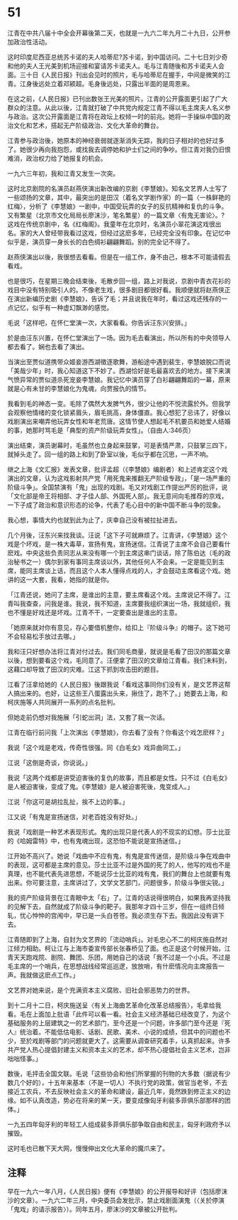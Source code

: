 # 51

江青在中共八届十中全会开幕後第二天，也就是一九六二年九月二十九日，公开参加政治性活动。

这时印度尼西亚总统苏卡诺的夫人哈蒂尼?苏卡诺，到中国访问。二十七日刘少奇和他的夫人王光美到机场迎接和宴请苏卡诺夫人。毛与江青随後和苏卡诺夫人会面。三十日《人民日报》刊出会见时的照片，毛与哈蒂尼在握手，中间是微笑的江青。江身後远处立着邓颍超。毛身後远处，只露出半面的是周恩来。

在这之前，《人民日报》已刊出数张王光美的照片。江青的公开露面更引起了广大群众的注意。从此以後，江青就打破了中共党内规定江青不得以毛主席夫人名义参与政治。这次公开露面是江青将在政坛上权倾一时的前兆。她将一手操纵中国的政治文化和艺术，搭起无产阶级政治、文化大革命的舞台。

江青参与政治後，她原本的神经衰弱就逐渐消失无踪，我的日子相对的也好过多了。她很少再向我抱怨，或找我去调停她和护士们之间的争吵。但江青对我仍旧恨难消，政治权力给了她报复的机会。

一九六三年初，我和江青又发生一次突。

这时北京剧院的名演员赵燕侠演出新改编的京剧《李慧娘》。知名文艺界人士写了一些颂扬的文章，其中，最突出的是田汉（着名文学剧作家）的一篇〈一株鲜艳的红梅〉，分析了《李慧娘》一剧中，中国受玩弄的女子的反抗精神和复仇的斗争。又有繁星（北京市文化局局长廖沫沙，笔名繁星）的一篇文章〈有鬼无害论〉。?这戏在传统京剧中，名《红梅阁》。我童年在北京时，名演员小翠花演这戏很出名。家的大人曾经带我看过这戏，但经过这麽多年，已经完全没有印象。在记忆中似乎是，演员穿一身长长的白色绸衫翩翩舞蹈。别的完全记不得了。

赵燕侠演出以後，我很想去看看。但是在一组工作，身不由己，根本不可能请假去看戏。

也是很巧，在星期三晚会结束後，毛散步回一组，路上对我说，京剧中青衣花衫的戏目中没有特别吸引人的。不像老生戏，很多剧目都很好看。我顺便就将赵燕侠正在演出新编历史剧《李慧娘》，告诉了毛；并且说我在年时，看过这戏还残存的一点记忆，似乎有一种虚幻飘渺的感觉。

毛说「这样吧，在怀仁堂演一次，大家看看。你告诉汪东兴安排。」

於是由汪东兴置，在怀仁堂演出了一场。因为毛去看演出，所以所有的中央领导人都去看了。娴也去看了演出。

当演出至贾似道携带众姬妾游西湖徵逐歌舞，游船途中遇到裴生，李慧娘脱口而说「美哉少年」时，我心知道这下不妙了。西湖恰好是毛最喜欢去的地方。接下来演气愤异常的贾似道杀死宠妾李慧娘。我记忆中演员穿了白衫翩翩舞蹈的一幕，原来就是心有未甘的李慧娘化为鬼魂，向贾报仇的情节。

我看到毛的神态一变。毛除了偶然大发脾气外，很少让他的不悦流露於外。但我学会观察他情绪的变化锁紧眉头，眉毛挑高，身体僵直。我心想犯了忌讳了，好像以戏剧演出来嘲弄他玩弄女性和年老荒唐。这情节使人想起毛不机要员和她爱人结婚的事，她那时骂毛是「典型的资产阶级玩弄女性」。（自由人:346页）

演出结束，演员谢幕时，毛虽然也立身起来鼓掌，可是表情严肃，只鼓掌三四下，就掉头走了。回一组的路上和到了卧室以後，毛似乎都在沉思，一声不响。

继之上海《文汇报》发表文章，批评孟超（《李慧娘》编剧者）和上述肯定这个戏演出的文章，认为这戏影射共产党「用死鬼来推翻无产阶级专政」，「是一场严重的阶级斗争」。全国禁演有「鬼」出现的戏剧。毛又对戏剧工作提出严厉的批评，说「文化部是帝王将相部、才子佳人部、外国死人部」。我无意间向毛推荐的京戏，一下子成了政治和意识形态的论争，代表了毛心目中的新中国不断斗争的现象。

我心想，事情大约也就到此为止了，庆幸自己没有被拉扯进去。

几个月後，汪东兴来找我谈。汪说「这下子可就麻烦了。江青讲，《李慧娘》这个戏是个坏戏，是一株大毒草，宣扬有鬼，宣扬迷信。江青说了主席不会自己要看什麽戏。中央这些负责同志从来没有哪一个到主席这串门谈话，除了陈伯达（毛的政治秘书之一）偶尔到家有事同主席谈以外，其他任何人不会来。一定是能见到主席，能同主席谈上话，而且这个人本人懂得点戏的人，才会鼓动主席看这个戏。她讲的这一大套，我看，她指的就是你。

「江青还说，她问了主席，是谁出的主意，要主席看这个戏。主席说记不得了。江青叫我查查，问我是谁。我说，我不知道，主席要我组织演出一场，我就组织，我也不懂是好戏还是坏戏。江青不干，一定要查出是谁出的主意。

「她原来就对你有意见，存心要借机整你，给扣上『阶级斗争』的帽子。这下她可不会轻易松手放过去哪。」

我和汪只好想办法将江青对付过去。我们同毛商量，就说是毛看了田汉的那篇文章以後，想到要看这个戏，毛同意了。汪便拿了田汉的文章给江青看。我们未料到，这藉口却导致了田汉的灾难。江这下抓到攻击田的题目。

江看了汪拿给她的《人民日报》後跟我说「看戏这事同你们没有关，是文艺界这帮人搞出来的。也好，让这些王八蛋露出头来，揪住了，跑不了。」她要去上海，和柯庆施等人共同展开一系列的点名批判。

但她走前仍想对我施展「引蛇出洞」法，又套了我一次话。

江青在临行前问我「上次演出《李慧娘》，你去看了没有？你看这个戏怎麽样？」

我说「这个戏是老戏，传奇性很强。同《白毛女》戏异曲同工。」

江说「这倒是奇谈，你说说。」

我说「这两个戏都是讲受迫害後的复仇的故事，而且都是女性。只不过《白毛女》是人被迫害後，变成了鬼。《李慧娘》是人被迫害死後，鬼变成人。」

江说「你这可是胡拉乱扯，挨不上边的事。」

江又说「有鬼是宣扬迷信，对老百姓没有好处。」

我说「戏剧是一种艺术表现形式。鬼的出现只是代表人的不现实的幻想。莎士比亚的《哈姆雷特》中，也有鬼魂出现，这恐怕不能说是宣扬迷信。」

江开始不高兴了。她说「戏曲中不应有鬼，有鬼是宣传迷信，是阶级斗争在戏曲中的表现，这可都是主席的意见。莎士比亚不过是外国的死了的人，他写的戏也不是真理，也不能代表先进思想，不能说莎士比亚的戏有鬼，我们的舞台上也就要有鬼出来。你可要注意，主席讲过了，文学文艺部门，问题很多，阶级斗争很尖锐。」

我的资产阶级背景在江青眼中太「右」了。江青的话说得很明白，如果我再坚持我的见解下去，自然就成了阶级斗争的靶子。我那年才四十三岁，但在一组终日倾轧，忧心忡忡的宫闱中，早已是一头白苍苍。我必须生存下去。我因此没有讲下去。

江青随即到了上海，自封为文艺界的「流动哨兵」。对毛忠心不二的柯庆施自然对江倾力相助。柯让江与上海市委宣传部长张春桥见了面。也正是这个时候开始，江青天天跑戏院、剧院、舞团、乐团，用她自己的话说「我不过是一个小兵。不过是毛主席的一个哨兵，在思想战线经常巡巡逻，放放哨，有什麽情况向主席报告一声。我就做这麽点工作。」

文艺界对她来说，是个充满资本主义腐败、旧社会邪恶势力的世界。

到十二月十二日，柯庆施送呈〈有关上海曲艺革命化改革总结报告〉，毛拿给我看。毛在上面加上批语「此件可以看一看。社会主义经济基础已经改变了，为这个基础服务的上层建筑之一的艺术部门，至今还是一个问题，许多部门至今还是『死人』统治着。不能低估电影、话剧、民歌、美术、小说的成绩，但其中的问题也不少，至於戏剧等部门的问题就更大了。这需要从调查研究着手，认真抓起来。许多共产党人热心提倡封建主义和资本主义的艺术，却不热心提倡社会主义艺术，岂非咄咄怪事。」

数後，毛抨击全国文联。毛说「这些协会和他们所掌握的刊物的大多数（据说有少数几个好的），十五年来基本（不是一切人）不执行党的政策，做官当老爷，不去接近工农兵，不去反映社会主义的革命和建设，最近几年，竟然跌到修正主义的边缘。如不认真改造，势必在将来的某一天，要变成像匈牙利裴多菲俱乐部那样的团体。」

一九五四年匈牙利的年轻工人组成裴多菲俱乐部争取自由和民主，匈牙利政府予以摧毁。

这时毛也已散下天大网，慢慢伸出文化大革命的魔爪来了。

## 注释

早在一九六一年八月，《人民日报》便有《李慧娘》的公开报导和好评（包括廖沫沙的文章）。一九六二年三月，中央委员会发批示，禁止戏剧面演鬼（〈关於停演「鬼戏」的请示报告〉）。同年五月，廖沫沙的文章被公开批判。
